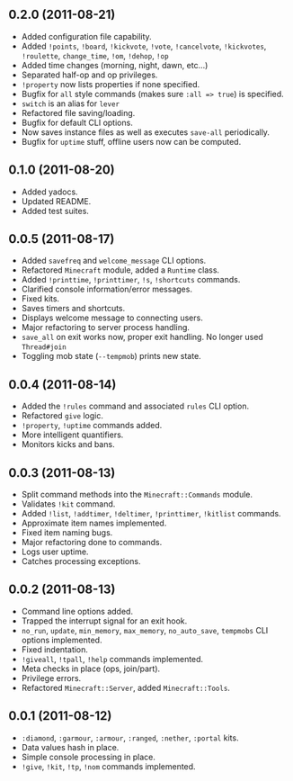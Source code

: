0.2.0 (2011-08-21)
------------------

* Added configuration file capability.
* Added `!points`, `!board`, `!kickvote`, `!vote`, `!cancelvote`, `!kickvotes`, `!roulette`, `change_time`, `!om`, `!dehop`, `!op`
* Added time changes (morning, night, dawn, etc...)
* Separated half-op and op privileges.
* `!property` now lists properties if none specified.
* Bugfix for `all` style commands (makes sure `:all => true`) is specified.
* `switch` is an alias for `lever`
* Refactored file saving/loading.
* Bugfix for default CLI options.
* Now saves instance files as well as executes `save-all` periodically.
* Bugfix for `uptime` stuff, offline users now can be computed.

0.1.0 (2011-08-20)
------------------

* Added yadocs.
* Updated README.
* Added test suites.

0.0.5 (2011-08-17)
------------------

* Added `savefreq` and `welcome_message` CLI options.
* Refactored `Minecraft` module, added a `Runtime` class.
* Added `!printtime`, `!printtimer`, `!s`, `!shortcuts` commands.
* Clarified console information/error messages.
* Fixed kits.
* Saves timers and shortcuts.
* Displays welcome message to connecting users.
* Major refactoring to server process handling.
* `save_all` on exit works now, proper exit handling.  No longer used `Thread#join`
* Toggling mob state (`--tempmob`) prints new state.

0.0.4 (2011-08-14)
------------------

* Added the `!rules` command and associated `rules` CLI option.
* Refactored `give` logic.
* `!property`, `!uptime` commands added.
* More intelligent quantifiers.
* Monitors kicks and bans.

0.0.3 (2011-08-13)
------------------

* Split command methods into the `Minecraft::Commands` module.
* Validates `!kit` command.
* Added `!list`, `!addtimer`, `!deltimer`, `!printtimer`, `!kitlist` commands.
* Approximate item names implemented.
* Fixed item naming bugs.
* Major refactoring done to commands.
* Logs user uptime.
* Catches processing exceptions.

0.0.2 (2011-08-13)
------------------

* Command line options added.
* Trapped the interrupt signal for an exit hook.
* `no_run`, `update`, `min_memory`, `max_memory`, `no_auto_save`, `tempmobs` CLI options implemented.
* Fixed indentation.
* `!giveall`, `!tpall`, `!help` commands implemented.
* Meta checks in place (ops, join/part).
* Privilege errors.
* Refactored `Minecraft::Server`, added `Minecraft::Tools`.

0.0.1 (2011-08-12)
------------------

* `:diamond`, `:garmour`, `:armour`, `:ranged`, `:nether`, `:portal` kits.
* Data values hash in place.
* Simple console processing in place.
* `!give`, `!kit`, `!tp`, `!nom` commands implemented.
